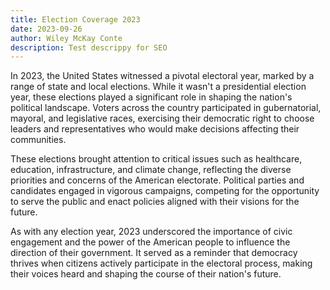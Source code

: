 ```yaml
---
title: Election Coverage 2023
date: 2023-09-26
author: Wiley McKay Conte
description: Test descrippy for SEO
---
```


In 2023, the United States witnessed a pivotal electoral year, marked by a range of state and local elections. While it wasn't a presidential election year, these elections played a significant role in shaping the nation's political landscape. Voters across the country participated in gubernatorial, mayoral, and legislative races, exercising their democratic right to choose leaders and representatives who would make decisions affecting their communities.

These elections brought attention to critical issues such as healthcare, education, infrastructure, and climate change, reflecting the diverse priorities and concerns of the American electorate. Political parties and candidates engaged in vigorous campaigns, competing for the opportunity to serve the public and enact policies aligned with their visions for the future.

As with any election year, 2023 underscored the importance of civic engagement and the power of the American people to influence the direction of their government. It served as a reminder that democracy thrives when citizens actively participate in the electoral process, making their voices heard and shaping the course of their nation's future.
